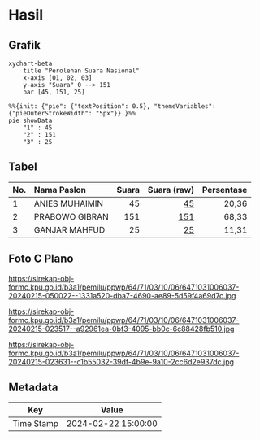 # Hasil

## Grafik

```mermaid
xychart-beta
    title "Perolehan Suara Nasional"
    x-axis [01, 02, 03]
    y-axis "Suara" 0 --> 151
    bar [45, 151, 25]
```

```mermaid
%%{init: {"pie": {"textPosition": 0.5}, "themeVariables": {"pieOuterStrokeWidth": "5px"}} }%%
pie showData
    "1" : 45
    "2" : 151
    "3" : 25
```

## Tabel

| No. | Nama Paslon    | Suara | Suara (raw) | Persentase |
|:--- |:-------------- | -----:| -----------:| ----------:|
| 1   | ANIES MUHAIMIN | 45    | [45][p-1]   | 20,36      |
| 2   | PRABOWO GIBRAN | 151   | [151][p-2]  | 68,33      |
| 3   | GANJAR MAHFUD  | 25    | [25][p-3]   | 11,31      |


[p-1]: https://github.com/gigit-pemilu/pemilu-2024/blob/main/pilpres/hitung-suara/sub/64-kalimantan-timur/sub/71-kota-balikpapan/sub/03-balikpapan-utara/sub/1006-graha-indah/sub/037-tps/sub/paslon-1.txt
[p-2]: https://github.com/gigit-pemilu/pemilu-2024/blob/main/pilpres/hitung-suara/sub/64-kalimantan-timur/sub/71-kota-balikpapan/sub/03-balikpapan-utara/sub/1006-graha-indah/sub/037-tps/sub/paslon-2.txt
[p-3]: https://github.com/gigit-pemilu/pemilu-2024/blob/main/pilpres/hitung-suara/sub/64-kalimantan-timur/sub/71-kota-balikpapan/sub/03-balikpapan-utara/sub/1006-graha-indah/sub/037-tps/sub/paslon-3.txt

## Foto C Plano

https://sirekap-obj-formc.kpu.go.id/b3a1/pemilu/ppwp/64/71/03/10/06/6471031006037-20240215-050022--1331a520-dba7-4690-ae89-5d59f4a69d7c.jpg

https://sirekap-obj-formc.kpu.go.id/b3a1/pemilu/ppwp/64/71/03/10/06/6471031006037-20240215-023517--a92961ea-0bf3-4095-bb0c-6c88428fb510.jpg

https://sirekap-obj-formc.kpu.go.id/b3a1/pemilu/ppwp/64/71/03/10/06/6471031006037-20240215-023631--c1b55032-39df-4b9e-9a10-2cc6d2e937dc.jpg


## Metadata

| Key        | Value               |
| ---------- | ------------------- |
| Time Stamp | 2024-02-22 15:00:00 |



